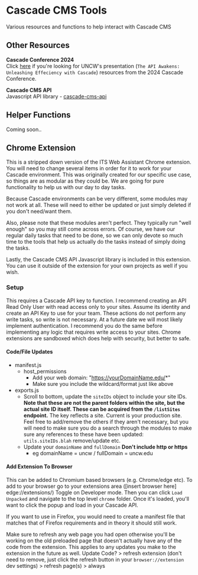 # Cascade CMS Tools

Various resources and functions to help interact with Cascade CMS

## Other Resources

**Cascade Conference 2024**  
Click [here](https://github.com/kuklaph/cascade-cms-tools/tree/main/cascade-conference-2024) if you're looking for UNCW's presentation (`The API Awakens: Unleashing Effeciency with Cascade`) resources from the 2024 Cascade Conference.

**Cascade CMS API**  
Javascript API library - [cascade-cms-api](https://github.com/kuklaph/cascade-cms-api)

## Helper Functions

Coming soon..

## Chrome Extension

This is a stripped down version of the ITS Web Assistant Chrome extension. You will need to change several items in order for it to work for your Cascade environment. This was originally created for our specific use case, so things are as modular as they could be. We are going for pure functionality to help us with our day to day tasks.

Because Cascade environments can be very different, some modules may not work at all. These will need to either be updated or just simply deleted if you don't need/want them.

Also, please note that these modules aren't perfect. They typically run "well enough" so you may still come across errors. Of course, we have our regular daily tasks that need to be done, so we can only devote so much time to the tools that help us actually do the tasks instead of simply doing the tasks.

Lastly, the Cascade CMS API Javascript library is included in this extension. You can use it outside of the extension for your own projects as well if you wish.

### Setup

This requires a Cascade API key to function. I recommend creating an API Read Only User with read access only to your sites. Assume its identity and create an API Key to use for your team. These actions do not perform any write tasks, so write is not necessary. At a future date we will most likely implement authentication. I recommend you do the same before implementing any logic that requires write access to your sites. Chrome extensions are sandboxed which does help with security, but better to safe.

#### Code/File Updates

- manifest.js
  - host_permissions
    - Add your web domain: "https://yourDomainName.edu/*"
    - Make sure you include the wildcard/format just like above
- exports.js
  - Scroll to bottom, update the `siteIDs` object to include your site IDs. **Note that these are not the parent folders within the site, but the actual site ID itself. These can be acquired from the `/listSites` endpoint.** The key reflects a site. Current is your production site. Feel free to add/remove the others if they aren't necessary, but you will need to make sure you do a search through the modules to make sure any references to these have been updated: `utils.siteIDs.blah` remove/update etc.
  - Update your `domainName` and `fullDomain` **Don't include http or https**
    - eg domainName = uncw / fullDomain = uncw.edu

#### Add Extension To Browser

This can be added to Chromium based browsers (e.g. Chrome/edge etc). To add to your browser go to your extensions area ([insert browser here] edge://extensions/) Toggle on Developer mode. Then you can click `Load Unpacked` and navigate to the top level `chrome` folder. Once it's loaded, you'll want to click the popup and load in your Cascade API.

If you want to use in Firefox, you would need to create a manifest file that matches that of Firefox requirements and in theory it should still work.

Make sure to refresh any web page you had open otherwise you'll be working on the old preloaded page that doesn't actually have any of the code from the extension. This applies to any updates you make to the extension in the future as well. Update Code? > refresh extension (don't need to remove, just click the refresh button in your `browser://extension` dev settings) > refresh page(s) > always
